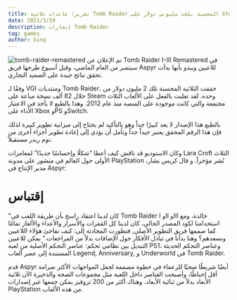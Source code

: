 ```yaml
---
title: تقرير: عائدات ثلاثية Tomb Raider المحسنة بلغت مليوني دولار على Steam وحده
date: 2021/3/19
description: إنجازات Tomb Raider
tag: games
author: king
---
```

![tomb-raider-remastered](https://github.com/adham-ta/KingV3/assets/69330652/b3871ad7-7d7c-4c5a-9d5f-f52be180eecc)
تم الإعلان عن Tomb Raider I-III Remastered في سبتمبر من العام الماضي، وقبل أسبوع طرحها فريق  Aspyr للاعبين ويبدو بأنها بدأت تحقق نتائج جيدة على الصعيد التجاري.

وفقًا لـ VGI ومنتديات Tomb Raider، حققت الثلاثية المحسنة تلك 2 مليون دولار من خلال 82 ألف نسخة مباعة على Steam وحده. لقد تغلبت بالفعل على الألعاب الثلاث مجتمعة والتي كانت موجودة على المنصة منذ عام 2012. وهذا بالطبع لا يأخذ في الاعتبار الأداء على Xbox وPS وSwitch.

بالطبع هذا الإصدار لا يعد كبيرًا جداً وهو بالتأكيد لم يحتاج إلى ميزانية تطوير كبيرة لذلك فإن هذا الرقم المحقق يعتبر جيداً جداً ونأمل أن يؤدي إلى إعادة تطوير أجزاء أخرى من توم ريدر مستقبلاً.

وكان الاستوديو قد ناقش كيف أعطا “شكلًا وإحساسًا جديدًا” لمغامرات Lara Croft الثلاث الأولى حول العالم في منشور على مدونة PlayStation نُشر مؤخراً. و قال كريس بشار، مدير الإنتاج في Aspyr:
# إقتباس
"كان لدينا اعتقاد راسخ بأن طريقة اللعب في Tomb Raider I وII وIII خالدة، ومع استخدامنا لكود المصدر الحالي، كان لدينا كل القفزات والأسرار والأعداء والألغاز تمامًا كما صممها فريق التطوير الأصلي, فتطورت المحادثة إلى: كيف نفاجئ هؤلاء اللاعبين ونسعدهم؟ وهنا بدأنا في تبادل الأفكار حول الإضافات بدلاً من المراجعات."
يمكن للاعبين التبديل بين نظامي تحكم: عناصر التحكم الأصلية من لعبة PS1، وعناصر التحكم الحديثة المستندة إلى عصر ألعاب Legend, Anniversary, و Underworld في Tomb Raider.

قدم Aspyr أيضًا شريطًا صحيًا للزعماء في خطوة مصممة لجعل المواجهات الأكثر صرامة أقل إحباطًا، وأصبحت العناصر داخل اللعبة مثل مجموعات الصحة والذخيرة الآن ثلاثية الأبعاد بدلاً من ثنائية الأبعاد، وهناك أكثر من 200 تروفيز يمكن جمعها عبر إصدارات PlayStation من هذه الألعاب.
